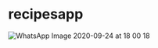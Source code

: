 # recipesapp
![WhatsApp Image 2020-09-24 at 18 00 18](https://user-images.githubusercontent.com/34033084/94138774-ce6aaf80-fe92-11ea-8886-211249d96b11.jpeg)
